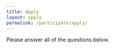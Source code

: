 ```yaml
---
title: Apply
layout: apply
permalink: /participate/apply/
---
```

Please answer all of the questions below.
